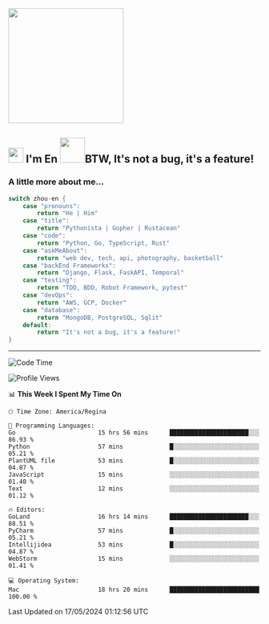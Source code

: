 <img align='center' src="https://media.giphy.com/media/GP1TJJSV4Ys1r64q2A/giphy.gif" width="230">

<h2><img src="https://emojis.slackmojis.com/emojis/images/1531849430/4246/blob-sunglasses.gif?1531849430" width="30"/> I'm En <img src="https://media.giphy.com/media/12oufCB0MyZ1Go/giphy.gif" width="50">BTW, It's not a bug, it's a feature!</h2>


<!-- <img align='right' src="https://media.giphy.com/media/M9gbBd9nbDrOTu1Mqx/giphy.gif" width="230"> -->


### A little more about me... 
<!--
```javascript
const zhou-en = {
    pronouns: "He" | "Him",
    title: "Pythonista" | "Gopher" | "Rustacean",
    code: ["Python", "Go", "Rust", "TypeScript"],
    askMeAbout: ["web dev", "tech", "app dev", "photography"],
    technologies: {
        backEnd: {
            python: ["Django", "Flask", "FaskAPI"],
            go: []
        },
        scraping: ["selenium", "scrapy", "spider"],
        testing: ["Robot Framework"],
        devOps: ["AWS", "Docker", "GCP", "Nginx"],
        databases: ["mongo", "postgresql", "sqlite"],
        misc: ["Firebase", "Heroku"]
    },
    architecture: ["Event Driven Architecture", "Microservices"],
    currentFocus: ["Temporal", "Rust"],
    funFact: "It's not a bug, it's a feature!"
};
```
  -->

```go
switch zhou-en {
    case "pronouns":
        return "He | Him"
    case "title":
        return "Pythonista | Gopher | Rustacean"
    case "code":
        return "Python, Go, TypeScript, Rust"
    case "askMeAbout":
        return "web dev, tech, api, photography, basketball"
    case "backEnd Frameworks":
        return "Django, Flask, FaskAPI, Temporal"
    case "testing":
        return "TDD, BDD, Robot Framework, pytest"
    case "devOps":
        return "AWS, GCP, Docker"
    case "database":
        return "MongoDB, PostgreSQL, Sqlit"
    default:
        return "It's not a bug, it's a feature!"
}
```




---
<!--START_SECTION:waka-->
![Code Time](http://img.shields.io/badge/Code%20Time-1%2C423%20hrs%208%20mins-blue)

![Profile Views](http://img.shields.io/badge/Profile%20Views-0-blue)

📊 **This Week I Spent My Time On** 

```text
🕑︎ Time Zone: America/Regina

💬 Programming Languages: 
Go                       15 hrs 56 mins      ██████████████████████░░░   86.93 % 
Python                   57 mins             █░░░░░░░░░░░░░░░░░░░░░░░░   05.21 % 
PlantUML file            53 mins             █░░░░░░░░░░░░░░░░░░░░░░░░   04.87 % 
JavaScript               15 mins             ░░░░░░░░░░░░░░░░░░░░░░░░░   01.40 % 
Text                     12 mins             ░░░░░░░░░░░░░░░░░░░░░░░░░   01.12 % 

🔥 Editors: 
GoLand                   16 hrs 14 mins      ██████████████████████░░░   88.51 % 
PyCharm                  57 mins             █░░░░░░░░░░░░░░░░░░░░░░░░   05.21 % 
Intellijidea             53 mins             █░░░░░░░░░░░░░░░░░░░░░░░░   04.87 % 
WebStorm                 15 mins             ░░░░░░░░░░░░░░░░░░░░░░░░░   01.41 % 

💻 Operating System: 
Mac                      18 hrs 20 mins      █████████████████████████   100.00 % 
```


 Last Updated on 17/05/2024 01:12:56 UTC
<!--END_SECTION:waka-->

